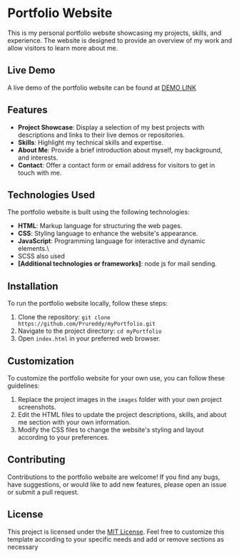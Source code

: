 
# Portfolio Website

This is my personal portfolio website showcasing my projects, skills, and experience. The website is designed to provide an overview of my work and allow visitors to learn more about me.

## Live Demo

A live demo of the portfolio website can be found at [DEMO LINK](https://prureddy.github.io/myPortfolio/)

## Features

- **Project Showcase**: Display a selection of my best projects with descriptions and links to their live demos or repositories.
- **Skills**: Highlight my technical skills and expertise.
- **About Me**: Provide a brief introduction about myself, my background, and interests.
- **Contact**: Offer a contact form or email address for visitors to get in touch with me.

## Technologies Used

The portfolio website is built using the following technologies:

- **HTML**: Markup language for structuring the web pages.
- **CSS**: Styling language to enhance the website's appearance.
- **JavaScript**: Programming language for interactive and dynamic elements.\
- SCSS also used
- **[Additional technologies or frameworks]**: node js for mail sending.

## Installation

To run the portfolio website locally, follow these steps:

1. Clone the repository: `git clone https://github.com/Prureddy/myPortfolio.git`
2. Navigate to the project directory: `cd myPortfolio`
3. Open `index.html` in your preferred web browser.

## Customization

To customize the portfolio website for your own use, you can follow these guidelines:

1. Replace the project images in the `images` folder with your own project screenshots.
2. Edit the HTML files to update the project descriptions, skills, and about me section with your own information.
3. Modify the CSS files to change the website's styling and layout according to your preferences.

## Contributing

Contributions to the portfolio website are welcome! If you find any bugs, have suggestions, or would like to add new features, please open an issue or submit a pull request.

## License

This project is licensed under the [MIT License](LICENSE).
Feel free to customize this template according to your specific needs and add or remove sections as necessary
